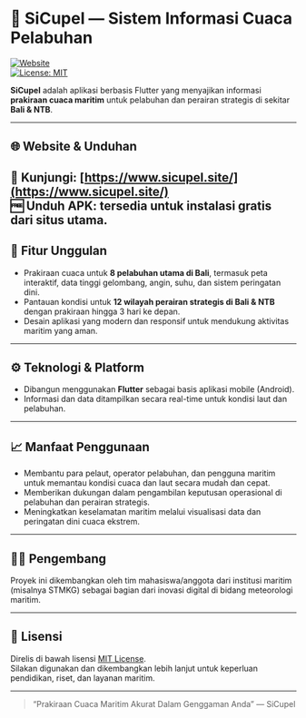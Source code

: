 # 🌊 SiCupel — Sistem Informasi Cuaca Pelabuhan

[![Website](https://img.shields.io/badge/website-sicupel.site-blue?logo=google-chrome)](https://www.sicupel.site/)  
[![License: MIT](https://img.shields.io/badge/license-MIT-green)](LICENSE)

**SiCupel** adalah aplikasi berbasis Flutter yang menyajikan informasi **prakiraan cuaca maritim** untuk pelabuhan dan perairan strategis di sekitar **Bali & NTB**.

---

## 🌐 Website & Unduhan  
🔗 Kunjungi: [https://www.sicupel.site/](https://www.sicupel.site/)  
🆓 Unduh APK: tersedia untuk instalasi gratis dari situs utama.
---

## 🎯 Fitur Unggulan  
- Prakiraan cuaca untuk **8 pelabuhan utama di Bali**, termasuk peta interaktif, data tinggi gelombang, angin, suhu, dan sistem peringatan dini.
- Pantauan kondisi untuk **12 wilayah perairan strategis di Bali & NTB** dengan prakiraan hingga 3 hari ke depan.
- Desain aplikasi yang modern dan responsif untuk mendukung aktivitas maritim yang aman.

---

## ⚙️ Teknologi & Platform  
- Dibangun menggunakan **Flutter** sebagai basis aplikasi mobile (Android).
- Informasi dan data ditampilkan secara real-time untuk kondisi laut dan pelabuhan.

---

## 📈 Manfaat Penggunaan  
- Membantu para pelaut, operator pelabuhan, dan pengguna maritim untuk memantau kondisi cuaca dan laut secara mudah dan cepat.  
- Memberikan dukungan dalam pengambilan keputusan operasional di pelabuhan dan perairan strategis.  
- Meningkatkan keselamatan maritim melalui visualisasi data dan peringatan dini cuaca ekstrem.

---

## 👨‍💻 Pengembang  
Proyek ini dikembangkan oleh tim mahasiswa/anggota dari institusi maritim (misalnya STMKG) sebagai bagian dari inovasi digital di bidang meteorologi maritim.

---

## 📜 Lisensi  
Direlis di bawah lisensi [MIT License](LICENSE).  
Silakan digunakan dan dikembangkan lebih lanjut untuk keperluan pendidikan, riset, dan layanan maritim.

---

> “Prakiraan Cuaca Maritim Akurat Dalam Genggaman Anda” — SiCupel


